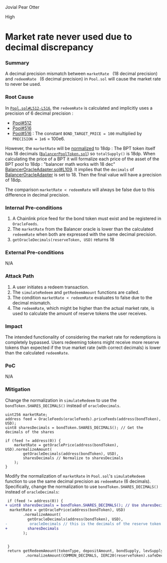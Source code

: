 Jovial Pear Otter

High

# Market rate never used due to decimal discrepancy

### Summary

A decimal precision mismatch between `marketRate ` (18 decimal precision) and `redeemRate ` (6 decimal precision) in `Pool.sol` will cause the market rate to never be used.

### Root Cause

In [`Pool.sol#L512-L516`](https://github.com/sherlock-audit/2024-12-plaza-finance/blob/main/plaza-evm/src/Pool.sol#L512-L516), the `redeemRate` is calculated and implicitly uses a precision of 6 decimal precision : 
- [Pool#512](https://github.com/sherlock-audit/2024-12-plaza-finance/blob/main/plaza-evm/src/Pool.sol#L512)
- [Pool#516](https://github.com/sherlock-audit/2024-12-plaza-finance/blob/main/plaza-evm/src/Pool.sol#L514)
- [Pool#516](https://github.com/sherlock-audit/2024-12-plaza-finance/blob/main/plaza-evm/src/Pool.sol#L516) : The constant `BOND_TARGET_PRICE = 100` multiplied by `PRECISION = 1e6` = 100e6.

However, the `marketRate` will be [normalized](https://github.com/sherlock-audit/2024-12-plaza-finance/blob/main/plaza-evm/src/Pool.sol#L447) to 18dp : 
       The BPT token itself has 18 decimals ([`BalancerPoolToken.sol`](https://github.com/balancer/balancer-v2-monorepo/blob/master/pkg/pool-utils/contracts/BalancerPoolToken.sol)) so `totalSupply()` is 18dp.
     When calculating the price of a BPT it will formalize each price of the asset of the BPT pool to 18dp :  "balancer math works with 18 dec" [BalancerOracleAdapter.sol#L109](https://github.com/sherlock-audit/2024-12-plaza-finance/blob/main/plaza-evm/src/BalancerOracleAdapter.sol#L109). 
    It implies that the `decimals` of  [BalancerOracleAdapter](https://github.com/sherlock-audit/2024-12-plaza-finance/blob/main/plaza-evm/src/BalancerOracleAdapter.sol#L51) is set to 18.
Then the final value will have a precision of 18dp.

The comparison `marketRate < redeemRate` will always be false due to this difference in decimal precision.

### Internal Pre-conditions

1. A Chainlink price feed for the bond token must exist and be registered in `OracleFeeds`.
2. The `marketRate` from the Balancer oracle is lower than the calculated `redeemRate` when both are expressed with the same decimal precision.
3. `getOracleDecimals(reserveToken, USD)` returns 18

### External Pre-conditions

N/A

### Attack Path

1. A user initiates a redeem transaction.
2. The `simulateRedeem` and `getRedeemAmount` functions are called.
3. The condition `marketRate < redeemRate` evaluates to false due to the decimal mismatch.
4. The `redeemRate`, which might be higher than the actual market rate, is used to calculate the amount of reserve tokens the user receives.

### Impact

The intended functionality of considering the market rate for redemptions is completely bypassed.
Users redeeming tokens might receive more reserve tokens than expected if the true market rate (with correct decimals) is lower than the calculated `redeemRate`.

### PoC

N/A

### Mitigation

Change the normalization in `simulateRedeem` to use the  `bondToken.SHARES_DECIMALS()` instead of `oracleDecimals`.

```solidity
uint256 marketRate;
address feed = OracleFeeds(oracleFeeds).priceFeeds(address(bondToken), USD);
uint8 sharesDecimals = bondToken.SHARES_DECIMALS(); // Get the decimals of the shares

if (feed != address(0)) {
    marketRate = getOraclePrice(address(bondToken), USD).normalizeAmount(
        getOracleDecimals(address(bondToken), USD), 
        sharesDecimals // Normalize to sharesDecimals
    );
}
```

Modify the normalization of `marketRate` in `Pool.sol`'s `simulateRedeem` function to use the same decimal precision as `redeemRate` (6 decimals).  Specifically, change the normalization to use `bondToken.SHARES_DECIMALS()` instead of `oracleDecimals`:

```diff
 if (feed != address(0)) {
+ uint8 sharesDecimals = bondToken.SHARES_DECIMALS(); // Use sharesDecimals for consistent precision
  marketRate = getOraclePrice(address(bondToken), USD)
        .normalizeAmount(
          getOracleDecimals(address(bondToken), USD),
-          oracleDecimals // this is the decimals of the reserve token chainlink feed
+         sharesDecimals
        );


 }
 return getRedeemAmount(tokenType, depositAmount, bondSupply, levSupply, poolReserves, getOraclePrice(reserveToken, USD), oracleDecimals, marketRate)
         .normalizeAmount(COMMON_DECIMALS, IERC20(reserveToken).safeDecimals());

```